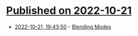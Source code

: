 # [Published on 2022-10-21](index.md)

* [2022-10-21, 19:43:50](https://lobste.rs/s/ubntug/blending_modes) - [Blending Modes](https://typefully.com/DanHollick/blending-modes-KrBa0JP)
